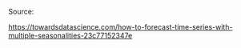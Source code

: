 Source: 

https://towardsdatascience.com/how-to-forecast-time-series-with-multiple-seasonalities-23c77152347e
